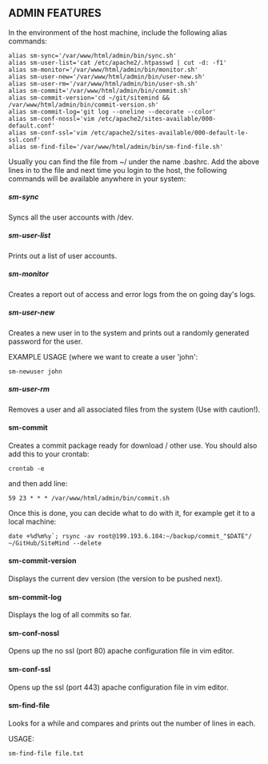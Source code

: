 ## ADMIN FEATURES 

In the environment of the host machine, include the following alias commands: 

	alias sm-sync='/var/www/html/admin/bin/sync.sh'
	alias sm-user-list='cat /etc/apache2/.htpasswd | cut -d: -f1'
	alias sm-monitor='/var/www/html/admin/bin/monitor.sh'
	alias sm-user-new='/var/www/html/admin/bin/user-new.sh'
	alias sm-user-rm='/var/www/html/admin/bin/user-sh.sh'
	alias sm-commit='/var/www/html/admin/bin/commit.sh'
	alias sm-commit-version='cd ~/git/sitemind && /var/www/html/admin/bin/commit-version.sh'
	alias sm-commit-log='git log --oneline --decorate --color'
	alias sm-conf-nossl='vim /etc/apache2/sites-available/000-default.conf'
	alias sm-conf-ssl='vim /etc/apache2/sites-available/000-default-le-ssl.conf'
	alias sm-find-file='/var/www/html/admin/bin/sm-find-file.sh'

Usually you can find the file from ~/ under the name .bashrc. Add the above lines in to the file and next time you login to the host, the following commands will be available anywhere in your system: 

##### sm-sync

Syncs all the user accounts with /dev.

##### sm-user-list

Prints out a list of user accounts. 

##### sm-monitor

Creates a report out of access and error logs from the on going day's logs. 

##### sm-user-new

Creates a new user in to the system and prints out a randomly generated password for the user. 

EXAMPLE USAGE (where we want to create a user 'john':

    sm-newuser john

##### sm-user-rm

Removes a user and all associated files from the system (Use with caution!).

#### sm-commit

Creates a commit package ready for download / other use. You should also add this to your crontab:

    crontab -e

and then add line: 

    59 23 * * * /var/www/html/admin/bin/commit.sh

Once this is done, you can decide what to do with it, for example get it to a local machine: 

    date +%d%m%y`; rsync -av root@199.193.6.104:~/backup/commit_"$DATE"/ ~/GitHub/SiteMind --delete

#### sm-commit-version 

Displays the current dev version (the version to be pushed next). 

#### sm-commit-log

Displays the log of all commits so far. 

#### sm-conf-nossl

Opens up the no ssl (port 80) apache configuration file in vim editor. 

#### sm-conf-ssl

Opens up the ssl (port 443) apache configuration file in vim editor. 

#### sm-find-file

Looks for a while and compares and prints out the number of lines in each. 

USAGE: 

    sm-find-file file.txt
